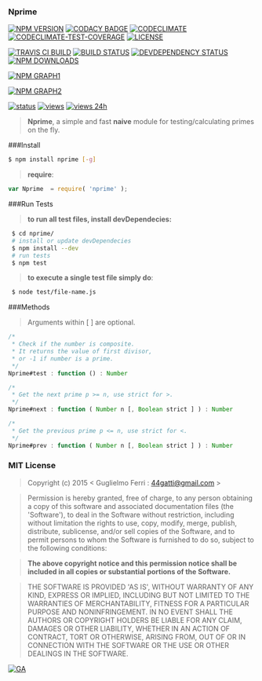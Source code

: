 ### Nprime

[![NPM VERSION](http://img.shields.io/npm/v/nprime.svg?style=flat)](https://www.npmjs.org/package/nprime)
[![CODACY BADGE](https://img.shields.io/codacy/b18ed7d95b0a4707a0ff7b88b30d3def.svg?style=flat)](https://www.codacy.com/public/44gatti/nprime)
[![CODECLIMATE](http://img.shields.io/codeclimate/github/rootslab/nprime.svg?style=flat)](https://codeclimate.com/github/rootslab/nprime)
[![CODECLIMATE-TEST-COVERAGE](https://img.shields.io/codeclimate/coverage/github/rootslab/nprime.svg?style=flat)](https://codeclimate.com/github/rootslab/nprime)
[![LICENSE](http://img.shields.io/badge/license-MIT-blue.svg?style=flat)](https://github.com/rootslab/nprime#mit-license)

[![TRAVIS CI BUILD](http://img.shields.io/travis/rootslab/nprime.svg?style=flat)](http://travis-ci.org/rootslab/nprime)
[![BUILD STATUS](http://img.shields.io/david/rootslab/nprime.svg?style=flat)](https://david-dm.org/rootslab/nprime)
[![DEVDEPENDENCY STATUS](http://img.shields.io/david/dev/rootslab/nprime.svg?style=flat)](https://david-dm.org/rootslab/nprime#info=devDependencies)
[![NPM DOWNLOADS](http://img.shields.io/npm/dm/nprime.svg?style=flat)](http://npm-stat.com/charts.html?package=nprime)

[![NPM GRAPH1](https://nodei.co/npm-dl/nprime.png)](https://nodei.co/npm/nprime/)

[![NPM GRAPH2](https://nodei.co/npm/nprime.png?downloads=true&downloadRank=true&stars=true)](https://nodei.co/npm/nprime/)

[![status](https://sourcegraph.com/api/repos/github.com/rootslab/nprime/.badges/status.png)](https://sourcegraph.com/github.com/rootslab/nprime)
[![views](https://sourcegraph.com/api/repos/github.com/rootslab/nprime/.counters/views.png)](https://sourcegraph.com/github.com/rootslab/nprime)
[![views 24h](https://sourcegraph.com/api/repos/github.com/rootslab/nprime/.counters/views-24h.png)](https://sourcegraph.com/github.com/rootslab/nprime)

> __Nprime__, a simple and fast __naive__ module for testing/calculating primes on the fly.

###Install

```bash
$ npm install nprime [-g]
```

> __require__:

```javascript
var Nprime  = require( 'nprime' );
```
###Run Tests

> __to run all test files, install devDependecies:__

```bash
 $ cd nprime/
 # install or update devDependecies
 $ npm install --dev
 # run tests
 $ npm test
```
> __to execute a single test file simply do__:

```bash
 $ node test/file-name.js
```

###Methods

> Arguments within [ ] are optional.

```javascript
/*
 * Check if the number is composite.
 * It returns the value of first divisor,
 * or -1 if number is a prime.
 */
Nprime#test : function () : Number

/*
 * Get the next prime p >= n, use strict for >.
 */
Nprime#next : function ( Number n [, Boolean strict ] ) : Number

/*
 * Get the previous prime p <= n, use strict for <.
 */
Nprime#prev : function ( Number n [, Boolean strict ] ) : Number
```

### MIT License

> Copyright (c) 2015 &lt; Guglielmo Ferri : 44gatti@gmail.com &gt;

> Permission is hereby granted, free of charge, to any person obtaining
> a copy of this software and associated documentation files (the
> 'Software'), to deal in the Software without restriction, including
> without limitation the rights to use, copy, modify, merge, publish,
> distribute, sublicense, and/or sell copies of the Software, and to
> permit persons to whom the Software is furnished to do so, subject to
> the following conditions:

> __The above copyright notice and this permission notice shall be
> included in all copies or substantial portions of the Software.__

> THE SOFTWARE IS PROVIDED 'AS IS', WITHOUT WARRANTY OF ANY KIND,
> EXPRESS OR IMPLIED, INCLUDING BUT NOT LIMITED TO THE WARRANTIES OF
> MERCHANTABILITY, FITNESS FOR A PARTICULAR PURPOSE AND NONINFRINGEMENT.
> IN NO EVENT SHALL THE AUTHORS OR COPYRIGHT HOLDERS BE LIABLE FOR ANY
> CLAIM, DAMAGES OR OTHER LIABILITY, WHETHER IN AN ACTION OF CONTRACT,
> TORT OR OTHERWISE, ARISING FROM, OUT OF OR IN CONNECTION WITH THE
> SOFTWARE OR THE USE OR OTHER DEALINGS IN THE SOFTWARE.

[![GA](https://ga-beacon.appspot.com/UA-53998692-1/nprime/Readme?pixel)](https://github.com/igrigorik/ga-beacon)